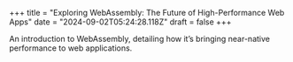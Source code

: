 +++
title = "Exploring WebAssembly: The Future of High-Performance Web Apps"
date = "2024-09-02T05:24:28.118Z"
draft = false
+++

  An introduction to WebAssembly, detailing how it’s bringing near-native performance to web applications.
        